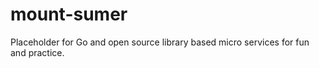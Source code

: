 # mount-sumer
Placeholder for Go and open source library based micro services for fun and practice.
